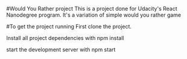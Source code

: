 #Would You Rather project
This is a project done for Udacity's React Nanodegree program.
It's a variation of simple would you rather game

#To get the project running
First clone the project.

Install all project dependencies with npm install

start the development server with npm start